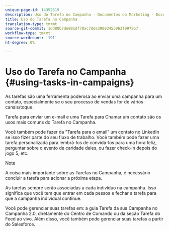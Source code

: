 ```yaml
---
unique-page-id: 14352619
description: Uso do Tarefa no Campanha - Documentos do Marketing - Documentação do produto
title: Uso do Tarefa no Campanha
translation-type: tm+mt
source-git-commit: 1dd80b7de801df78ac7dde39002455063f9979b7
workflow-type: tm+mt
source-wordcount: '191'
ht-degree: 0%

---
```



# Uso do Tarefa no Campanha {#using-tasks-in-campaigns}

As tarefas são uma ferramenta poderosa ao enviar uma campanha para um contato, especialmente se o seu processo de vendas for de vários canais/toque.

Tarefa para enviar um e-mail e uma Tarefa para Chamar um contato são os usos mais comuns do Tarefa no Campanha.

Você também pode fazer da &quot;Tarefa para o email&quot; um contato no LinkedIn se isso fizer parte do seu fluxo de trabalho. Você também pode fazer uma tarefa personalizada para lembrá-los de convidá-los para uma hora feliz, perguntar sobre o evento de caridade deles, ou fazer check-in depois do jogo 5, etc.

>[!NOTE]
>
>A coisa mais importante sobre as Tarefas no Campanha, é necessário concluir a tarefa para acionar a próxima etapa.

As tarefas sempre serão associadas a cada indivíduo na campanha. Isso significa que você tem que entrar em cada pessoa e fechar a tarefa para que a campanha individual continue.

Você pode gerenciar suas tarefas em: a guia Tarefa da sua Campanha no Campanha 2.0, diretamente do Centro de Comando ou da seção Tarefa do Feed ao vivo. Além disso, você também pode gerenciar suas tarefas a partir do Salesforce.
